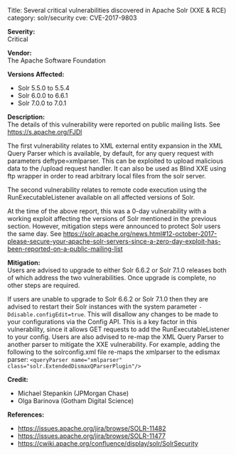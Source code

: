 Title: Several critical vulnerabilities discovered in Apache Solr (XXE & RCE)
category: solr/security
cve: CVE-2017-9803

**Severity:**  
Critical

**Vendor:**  
The Apache Software Foundation

**Versions Affected:**  

* Solr 5.5.0 to 5.5.4
* Solr 6.0.0 to 6.6.1
* Solr 7.0.0 to 7.0.1

**Description:**  
The details of this vulnerability were reported on public mailing
lists. See https://s.apache.org/FJDl

The first vulnerability relates to XML external entity expansion in
the XML Query Parser which is available, by default, for any query
request with parameters deftype=xmlparser. This can be exploited to
upload malicious data to the /upload request handler. It can also be
used as Blind XXE using ftp wrapper in order to read arbitrary local
files from the solr server.

The second vulnerability relates to remote code execution using the
RunExecutableListener available on all affected versions of Solr.

At the time of the above report, this was a 0-day vulnerability with a
working exploit affecting the versions of Solr mentioned in the
previous section. However, mitigation steps were announced to protect
Solr users the same day. See
https://solr.apache.org/news.html#12-october-2017-please-secure-your-apache-solr-servers-since-a-zero-day-exploit-has-been-reported-on-a-public-mailing-list

**Mitigation:**  
Users are advised to upgrade to either Solr 6.6.2 or Solr 7.1.0
releases both of which address the two vulnerabilities. Once upgrade is
complete, no other steps are required.

If users are unable to upgrade to Solr 6.6.2 or Solr 7.1.0 then they
are advised to restart their Solr instances with the system parameter
`-Ddisable.configEdit=true`. This will disallow any changes to be made
to your configurations via the Config API. This is a key factor in
this vulnerability, since it allows GET requests to add the
RunExecutableListener to your config. Users are also advised to re-map
the XML Query Parser to another parser to mitigate the XXE
vulnerability. For example, adding the following to the solrconfig.xml
file re-maps the xmlparser to the edismax parser:
`<queryParser name="xmlparser" class="solr.ExtendedDismaxQParserPlugin"/>`

**Credit:**  

* Michael Stepankin (JPMorgan Chase)
* Olga Barinova (Gotham Digital Science)

**References:**  

* <https://issues.apache.org/jira/browse/SOLR-11482>
* <https://issues.apache.org/jira/browse/SOLR-11477>
* <https://cwiki.apache.org/confluence/display/solr/SolrSecurity>
